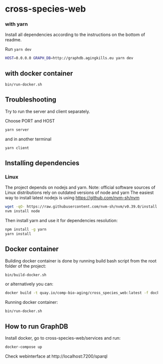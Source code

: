 # cross-species-web 

### with yarn ###

Install all dependencies according to the instructions on the bottom of readme.

Run `yarn dev`

```bash
HOST=0.0.0.0 GRAPH_DB=http://graphdb.agingkills.eu yarn dev
```

## with docker container ###

```bash
bin/run-docker.sh
```

## Troubleshooting
Try to run the server and client separately.

Choose PORT and HOST

```bash
yarn server
```
and in another terminal
```bash
yarn client
```
## Installing dependencies ##

### Linux ###

The project depends on nodejs and yarn. Note: official software sources of Linux distributions rely on outdated versions of node and yarn
The easiest way to install latest nodejs is using https://github.com/nvm-sh/nvm
```bash
wget -qO- https://raw.githubusercontent.com/nvm-sh/nvm/v0.39.0/install.sh | bash
nvm install node
```
Then install yarn and use it for dependencies resolution:
```bash
npm install -g yarn
yarn install
```

## Docker container ##
Building docker container is done by running build bash script from the root folder of the project:
```bash
bin/build-docker.sh
```
or alternatively you can:
```bash
docker build -t quay.io/comp-bio-aging/cross_species_web:latest -f docker/Dockerfile .
```

Running docker container:
```bash
bin/run-docker.sh
```

## How to run GraphDB

Install docker, go to cross-species-web/services and run:
```bash
docker-compose up
```
Check webinterface at http://localhost:7200/sparql
